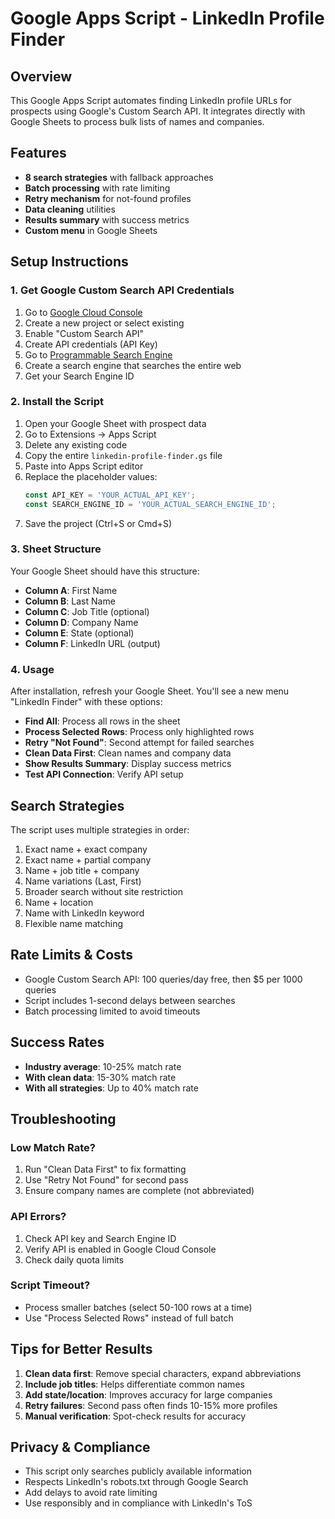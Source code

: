 # Google Apps Script - LinkedIn Profile Finder

## Overview
This Google Apps Script automates finding LinkedIn profile URLs for prospects using Google's Custom Search API. It integrates directly with Google Sheets to process bulk lists of names and companies.

## Features
- **8 search strategies** with fallback approaches
- **Batch processing** with rate limiting
- **Retry mechanism** for not-found profiles
- **Data cleaning** utilities
- **Results summary** with success metrics
- **Custom menu** in Google Sheets

## Setup Instructions

### 1. Get Google Custom Search API Credentials
1. Go to [Google Cloud Console](https://console.cloud.google.com/)
2. Create a new project or select existing
3. Enable "Custom Search API"
4. Create API credentials (API Key)
5. Go to [Programmable Search Engine](https://programmablesearchengine.google.com/)
6. Create a search engine that searches the entire web
7. Get your Search Engine ID

### 2. Install the Script
1. Open your Google Sheet with prospect data
2. Go to Extensions → Apps Script
3. Delete any existing code
4. Copy the entire `linkedin-profile-finder.gs` file
5. Paste into Apps Script editor
6. Replace the placeholder values:
   ```javascript
   const API_KEY = 'YOUR_ACTUAL_API_KEY';
   const SEARCH_ENGINE_ID = 'YOUR_ACTUAL_SEARCH_ENGINE_ID';
   ```
7. Save the project (Ctrl+S or Cmd+S)

### 3. Sheet Structure
Your Google Sheet should have this structure:
- **Column A**: First Name
- **Column B**: Last Name
- **Column C**: Job Title (optional)
- **Column D**: Company Name
- **Column E**: State (optional)
- **Column F**: LinkedIn URL (output)

### 4. Usage
After installation, refresh your Google Sheet. You'll see a new menu "LinkedIn Finder" with these options:

- **Find All**: Process all rows in the sheet
- **Process Selected Rows**: Process only highlighted rows
- **Retry "Not Found"**: Second attempt for failed searches
- **Clean Data First**: Clean names and company data
- **Show Results Summary**: Display success metrics
- **Test API Connection**: Verify API setup

## Search Strategies
The script uses multiple strategies in order:
1. Exact name + exact company
2. Exact name + partial company
3. Name + job title + company
4. Name variations (Last, First)
5. Broader search without site restriction
6. Name + location
7. Name with LinkedIn keyword
8. Flexible name matching

## Rate Limits & Costs
- Google Custom Search API: 100 queries/day free, then $5 per 1000 queries
- Script includes 1-second delays between searches
- Batch processing limited to avoid timeouts

## Success Rates
- **Industry average**: 10-25% match rate
- **With clean data**: 15-30% match rate
- **With all strategies**: Up to 40% match rate

## Troubleshooting

### Low Match Rate?
1. Run "Clean Data First" to fix formatting
2. Use "Retry Not Found" for second pass
3. Ensure company names are complete (not abbreviated)

### API Errors?
1. Check API key and Search Engine ID
2. Verify API is enabled in Google Cloud Console
3. Check daily quota limits

### Script Timeout?
- Process smaller batches (select 50-100 rows at a time)
- Use "Process Selected Rows" instead of full batch

## Tips for Better Results
1. **Clean data first**: Remove special characters, expand abbreviations
2. **Include job titles**: Helps differentiate common names
3. **Add state/location**: Improves accuracy for large companies
4. **Retry failures**: Second pass often finds 10-15% more profiles
5. **Manual verification**: Spot-check results for accuracy

## Privacy & Compliance
- This script only searches publicly available information
- Respects LinkedIn's robots.txt through Google Search
- Add delays to avoid rate limiting
- Use responsibly and in compliance with LinkedIn's ToS